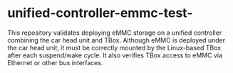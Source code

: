 # unified-controller-emmc-test-
This repository validates deploying eMMC storage on a unified controller combining the car head unit and TBox. Although eMMC is deployed under the car head unit, it must be correctly mounted by the Linux-based TBox after each suspend/wake cycle. It also verifies TBox access to eMMC via Ethernet or other bus interfaces.
